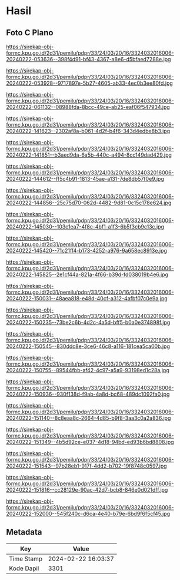 # Hasil

## Foto C Plano

https://sirekap-obj-formc.kpu.go.id/2d31/pemilu/pdpr/33/24/03/20/16/3324032016006-20240222-053636--398f4d91-bf43-4367-a8e6-d5bfaed7288e.jpg

https://sirekap-obj-formc.kpu.go.id/2d31/pemilu/pdpr/33/24/03/20/16/3324032016006-20240222-053928--9717897e-5b27-4605-ab33-4ec0b3ee80fd.jpg

https://sirekap-obj-formc.kpu.go.id/2d31/pemilu/pdpr/33/24/03/20/16/3324032016006-20240222-061132--08988fda-8bcc-49ce-ab25-eaf06f547934.jpg

https://sirekap-obj-formc.kpu.go.id/2d31/pemilu/pdpr/33/24/03/20/16/3324032016006-20240222-141623--2302af8a-b061-4d2f-b4f6-343d4edbe8b3.jpg

https://sirekap-obj-formc.kpu.go.id/2d31/pemilu/pdpr/33/24/03/20/16/3324032016006-20240222-141851--b3aed9da-6a5b-440c-a494-8cc149dad429.jpg

https://sirekap-obj-formc.kpu.go.id/2d31/pemilu/pdpr/33/24/03/20/16/3324032016006-20240222-144612--ff5c4b91-1813-45ae-a131-7de8db57f0e9.jpg

https://sirekap-obj-formc.kpu.go.id/2d31/pemilu/pdpr/33/24/03/20/16/3324032016006-20240222-144856--25c75d70-062d-4482-9d81-0c15c178e624.jpg

https://sirekap-obj-formc.kpu.go.id/2d31/pemilu/pdpr/33/24/03/20/16/3324032016006-20240222-145030--103c1ea7-4f8c-4bf1-a1f3-6b5f3cb9c13c.jpg

https://sirekap-obj-formc.kpu.go.id/2d31/pemilu/pdpr/33/24/03/20/16/3324032016006-20240222-145420--71c21ff4-b173-4252-a976-9a658ec8913e.jpg

https://sirekap-obj-formc.kpu.go.id/2d31/pemilu/pdpr/33/24/03/20/16/3324032016006-20240222-145825--2e1cf44a-821a-4f66-b39d-fd038019b4e6.jpg

https://sirekap-obj-formc.kpu.go.id/2d31/pemilu/pdpr/33/24/03/20/16/3324032016006-20240222-150031--48aea818-e48d-40cf-a312-4afbf07c0e9a.jpg

https://sirekap-obj-formc.kpu.go.id/2d31/pemilu/pdpr/33/24/03/20/16/3324032016006-20240222-150235--73be2c6b-4d2c-4a5d-bff5-b0a0e374898f.jpg

https://sirekap-obj-formc.kpu.go.id/2d31/pemilu/pdpr/33/24/03/20/16/3324032016006-20240222-150545--830ddc8e-3ce6-46c8-a116-181cea5ca00b.jpg

https://sirekap-obj-formc.kpu.go.id/2d31/pemilu/pdpr/33/24/03/20/16/3324032016006-20240222-150755--89544fbb-af42-4c97-a5a9-93198ed1c28a.jpg

https://sirekap-obj-formc.kpu.go.id/2d31/pemilu/pdpr/33/24/03/20/16/3324032016006-20240222-150936--930f138d-f9ab-4a8d-bc68-489dc1092fa0.jpg

https://sirekap-obj-formc.kpu.go.id/2d31/pemilu/pdpr/33/24/03/20/16/3324032016006-20240222-151140--8c8eaa8c-2664-4d85-b9f8-3aa3c0a2a836.jpg

https://sirekap-obj-formc.kpu.go.id/2d31/pemilu/pdpr/33/24/03/20/16/3324032016006-20240222-151349--4b5d92ce-e037-4d18-94bd-ed93b6bd8808.jpg

https://sirekap-obj-formc.kpu.go.id/2d31/pemilu/pdpr/33/24/03/20/16/3324032016006-20240222-151543--97b28eb1-917f-4dd2-b702-19f8748c0597.jpg

https://sirekap-obj-formc.kpu.go.id/2d31/pemilu/pdpr/33/24/03/20/16/3324032016006-20240222-151816--cc28129e-90ac-42d7-bcb8-846e0d021dff.jpg

https://sirekap-obj-formc.kpu.go.id/2d31/pemilu/pdpr/33/24/03/20/16/3324032016006-20240222-152000--545f240c-d6ca-4e40-b79e-6bd9f6f5cf45.jpg


## Metadata

| Key        | Value               |
| ---------- | ------------------- |
| Time Stamp | 2024-02-22 16:03:37 |
| Kode Dapil | 3301                |



